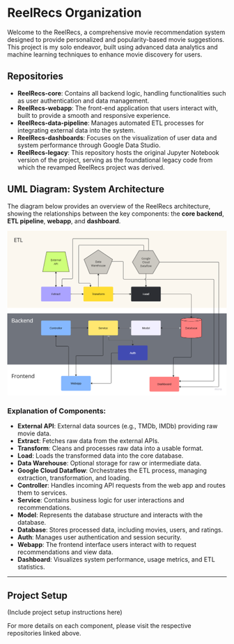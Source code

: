 # ReelRecs Organization

Welcome to the ReelRecs, a comprehensive movie recommendation system designed to provide personalized and popularity-based movie suggestions. This project is my solo endeavor, built using advanced data analytics and machine learning techniques to enhance movie discovery for users.

## Repositories
- **ReelRecs-core**: Contains all backend logic, handling functionalities such as user authentication and data management.
- **ReelRecs-webapp**: The front-end application that users interact with, built to provide a smooth and responsive experience.
- **ReelRecs-data-pipeline**: Manages automated ETL processes for integrating external data into the system.
- **ReelRecs-dashboards**: Focuses on the visualization of user data and system performance through Google Data Studio.
- **ReelRecs-legacy**: This repository hosts the original Jupyter Notebook version of the project, serving as the foundational legacy code from which the revamped ReelRecs project was derived.

## UML Diagram: System Architecture

The diagram below provides an overview of the ReelRecs architecture, showing the relationships between the key components: the **core backend**, **ETL pipeline**, **webapp**, and **dashboard**.

![ReelRecs UML Diagram](reelrecs-overview-uml.png)

### **Explanation of Components:**
- **External API**: External data sources (e.g., TMDb, IMDb) providing raw movie data.
- **Extract**: Fetches raw data from the external APIs.
- **Transform**: Cleans and processes raw data into a usable format.
- **Load**: Loads the transformed data into the core database.
- **Data Warehouse**: Optional storage for raw or intermediate data.
- **Google Cloud Dataflow**: Orchestrates the ETL process, managing extraction, transformation, and loading.
- **Controller**: Handles incoming API requests from the web app and routes them to services.
- **Service**: Contains business logic for user interactions and recommendations.
- **Model**: Represents the database structure and interacts with the database.
- **Database**: Stores processed data, including movies, users, and ratings.
- **Auth**: Manages user authentication and session security.
- **Webapp**: The frontend interface users interact with to request recommendations and view data.
- **Dashboard**: Visualizes system performance, usage metrics, and ETL statistics.

---

## Project Setup
(Include project setup instructions here)

For more details on each component, please visit the respective repositories linked above.
